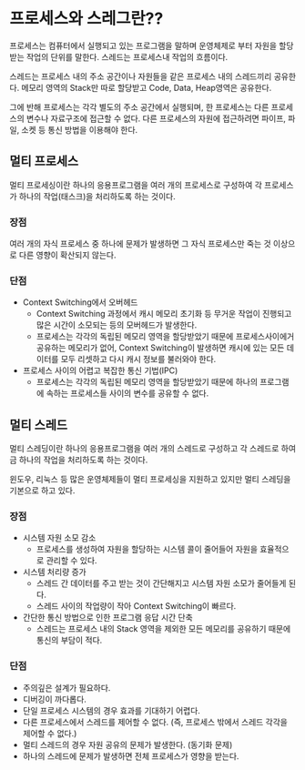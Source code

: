 # 프로세스와 스레그란??

프로세스는 컴퓨터에서 실행되고 있는 프로그램을 말하며 운영체제로 부터 자원을 할당받는 작업의 단위를 말한다. 스레드는 프로세스내 작업의 흐름이다.

스레드는 프로세스 내의 주소 공간이나 자원들을 같은 프로세스 내의 스레드끼리 공유한다. 메모리 영역의 Stack만 따로 할당받고 Code, Data, Heap영역은 공유한다.

그에 반해 프로세스는 각각 별도의 주소 공간에서 실행되며, 한 프로세스는 다른 프로세스의 변수나 자료구조에 접근할 수 없다. 다른 프로세스의 자원에 접근하려면 파이프, 파일, 소켓 등 통신 방법을 이용해야 한다.

## 멀티 프로세스

멀티 프로세싱이란 하나의 응용프로그램을 여러 개의 프로세스로 구성하여 각 프로세스가 하나의 작업(태스크)을 처리하도록 하는 것이다.

### 장점

여러 개의 자식 프로세스 중 하나에 문제가 발생하면 그 자식 프로세스만 죽는 것 이상으로 다른 영향이 확산되지 않는다.

### 단점

* Context Switching에서 오버헤드
  * Context Switching 과정에서 캐시 메모리 초기화 등 무거운 작업이 진행되고 많은 시간이 소모되는 등의 모버헤드가 발생한다.
  * 프로세스는 각각의 독립된 메모리 영역을 할당받았기 때문에 프로세스사이에거 공유하는 메모리가 없어, Context Switching이 발생하면 캐시에 있는 모든 데이터를 모두 리셋하고 다시 캐시 정보를 불러와야 한다.
* 프로세스 사이의 어렵고 복잡한 통신 기법(IPC)
  * 프로세스는 각각의 독립된 메모리 영역을 할당받았기 때문에 하나의 프로그램에 속하는 프로세스들 사이의 변수를 공유할 수 없다.

## 멀티 스레드

멀티 스레딩이란 하나의 응용프로그램을 여러 개의 스레드로 구성하고 각 스레드로 하여금 하나의 작업을 처리하도록 하는 것이다.

윈도우, 리눅스 등 많은 운영체제들이 멀티 프로세싱을 지원하고 있지만 멀티 스레딩을 기본으로 하고 있다.

### 장점

* 시스템 자원 소모 감소
  * 프로세스를 생성하여 자원을 할당하는 시스템 콜이 줄어들어 자원을 효율적으로 관리할 수 있다.
* 시스템 처리량 증가
  * 스레드 간 데이터를 주고 받는 것이 간단해지고 시스템 자원 소모가 줄어들게 된다.
  * 스레드 사이의 작업량이 작아 Context Switching이 빠르다.
* 간단한 통신 방법으로 인한 프로그램 응답 시간 단축
  * 스레드는 프로세스 내의 Stack 영역을 제외한 모든 메모리를 공유하기 때문에 통신의 부담이 적다.

### 단점

* 주의깊은 설계가 필요하다.
* 디버깅이 까다롭다.
* 단일 프로세스 시스템의 경우 효과를 기대하기 어렵다.
* 다른 프로세스에서 스레드를 제어할 수 없다. (즉, 프로세스 밖에서 스레드 각각을 제어할 수 없다.)
* 멀티 스레드의 경우 자원 공유의 문제가 발생한다. (동기화 문제)
* 하나의 스레드에 문제가 발생하면 전체 프로세스가 영향을 받는다.
